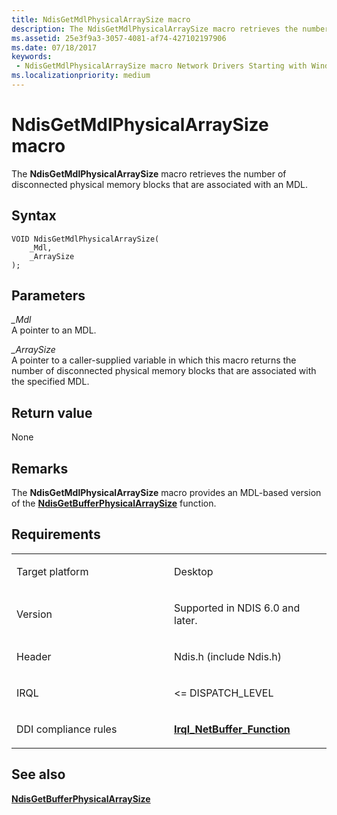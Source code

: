 ```yaml
---
title: NdisGetMdlPhysicalArraySize macro
description: The NdisGetMdlPhysicalArraySize macro retrieves the number of disconnected physical memory blocks that are associated with an MDL.
ms.assetid: 25e3f9a3-3057-4081-af74-427102197906
ms.date: 07/18/2017
keywords:
 - NdisGetMdlPhysicalArraySize macro Network Drivers Starting with Windows Vista
ms.localizationpriority: medium
---
```


# NdisGetMdlPhysicalArraySize macro


The **NdisGetMdlPhysicalArraySize** macro retrieves the number of disconnected physical memory blocks that are associated with an MDL.

Syntax
------

```ManagedCPlusPlus
VOID NdisGetMdlPhysicalArraySize(
    _Mdl,
    _ArraySize
);
```

Parameters
----------

*\_Mdl*   
A pointer to an MDL.

*\_ArraySize*   
A pointer to a caller-supplied variable in which this macro returns the number of disconnected physical memory blocks that are associated with the specified MDL.

Return value
------------

None

Remarks
-------

The **NdisGetMdlPhysicalArraySize** macro provides an MDL-based version of the [**NdisGetBufferPhysicalArraySize**](/previous-versions/windows/hardware/network/ff552033(v=vs.85)) function.

Requirements
------------

<table>
<colgroup>
<col width="50%" />
<col width="50%" />
</colgroup>
<tbody>
<tr class="odd">
<td><p>Target platform</p></td>
<td>Desktop</td>
</tr>
<tr class="even">
<td><p>Version</p></td>
<td><p>Supported in NDIS 6.0 and later.</p></td>
</tr>
<tr class="odd">
<td><p>Header</p></td>
<td>Ndis.h (include Ndis.h)</td>
</tr>
<tr class="even">
<td><p>IRQL</p></td>
<td><p>&lt;= DISPATCH_LEVEL</p></td>
</tr>
<tr class="odd">
<td><p>DDI compliance rules</p></td>
<td><a href="https://docs.microsoft.com/windows-hardware/drivers/devtest/ndis-irql-netbuffer-function" data-raw-source="[&lt;strong&gt;Irql_NetBuffer_Function&lt;/strong&gt;](../devtest/ndis-irql-netbuffer-function.md)"><strong>Irql_NetBuffer_Function</strong></a></td>
</tr>
</tbody>
</table>

## See also


[**NdisGetBufferPhysicalArraySize**](/previous-versions/windows/hardware/network/ff552033(v=vs.85))

 

